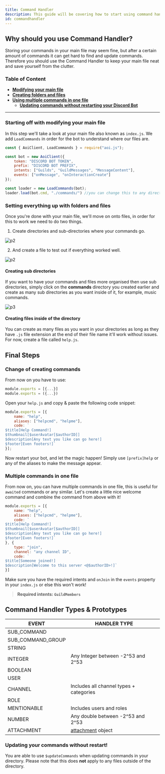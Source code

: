 ```yaml
---
title: Command Handler
description: This guide will be covering how to start using command handlers, creating multiple commands in one file and updating commands without restarting your Discord Bot.
id: commandhandler
---
```


## Why should you use Command Handler?

Storing your commands in your main file may seem fine, but after a certain amount of commands it can get hard to find and update commands. Therefore you should use the Command Handler to keep your main file neat and save yourself from the clutter.

### Table of Content

- **[Modifying your main file](#starting-off-with-modifying-your-main-file)**
- **[Creating folders and files](#final-steps)**
- **[Using multiple commands in one file](#multiple-commands-in-one-file)**
    - **[Updating commands without restarting your Discord Bot](#updating-your-commands-without-restart)**

---

### Starting off with modifying your main file

In this step we'll take a look at your main file also known as `index.js`. We add `LoadCommands` in order for
the bot to understand where our files are.

```javascript
const { AoiClient, LoadCommands } = require("aoi.js");

const bot = new AoiClient({
    token: "DISCORD BOT TOKEN",
    prefix: "DISCORD BOT PREFIX",
    intents: ["Guilds", "GuildMessages", "MessageContent"],
    events: ["onMessage", "onInteractionCreate"]
});

const loader = new LoadCommands(bot);
loader.load(bot.cmd, "./commands/") //you can change this to any directory you want
```

### Setting everything up with folders and files

Once you're done with your main file, we'll move on onto files, in order for this to work we need to do two things.

1. Create directories and sub-directories where your commands go.

![p2](https://cdn.discordapp.com/attachments/1082168708866244648/1083390579402088458/HwYiJqoeF9SAAAAAElFTkSuQmCC.png)

2. And create a file to test out if everything worked well.

![p2](https://cdn.discordapp.com/attachments/1082168708866244648/1083390890405543976/Awoopj94LkCqAAAAAElFTkSuQmCC.png)

#### Creating sub directories

If you want to have your commands and files more organised then use sub directories, simply click on the **commands**
directory you created earlier and create as many sub directories as you want inside of it, for example, music commands.

![p3](https://cdn.discordapp.com/attachments/1082168708866244648/1083391154227261540/e0P4fAZqcEmh2npQAAAAASUVORK5CYII.png)

#### Creating files inside of the directory

You can create as many files as you want in your directories as long as they have `.js` file extension at the end of their file name
it'll work without issues. For now, create a file called `help.js`.

## Final Steps

### Change of creating commands

From now on you have to use:

```javascript
module.exports = [{...}]
module.exports = ({...})
```

Open your `help.js` and copy & paste the following code snippet:

```javascript
module.exports = [{
    name: "help",
    aliases: ["helpcmd", "helpme"],
    code: `
$title[Help Command!]
$thumbnail[$userAvatar[$authorID]] 
$description[Any text you like can go here!]
$footer[Even footers!]`
}];
```

Now restart your bot, and let the magic happen! Simply use `[prefix]help` or any of the aliases to make the message
appear.

### Multiple commands in one file

From now on, you can have multiple commands in one file, this is useful for `awaited` commands or any similar. Let's
create a little nice welcome command and combine the command from above with it!

```javascript
module.exports = [{
    name: "help",
    aliases: ["helpcmd", "helpme"],
    code: `
$title[Help Command!]
$thumbnail[$userAvatar[$authorID]] 
$description[Any text you like can go here!]
$footer[Even footers!]`
}, {
    type: "join",
    channel: "any channel ID",
    code: `
$title[Someone joined!]
$description[Welcome to this server <@$authorID>!]`
}]
```

Make sure you have the required intents and `onJoin` in the `events` property in your `index.js` or else this won't
work!
> **Required intents: `GuildMembers`**

## Command Handler Types & Prototypes

| EVENT             | HANDLER TYPE                                                                                 |
|-------------------|----------------------------------------------------------------------------------------------|
| SUB_COMMAND       |                                                                                              |
| SUB_COMMAND_GROUP |                                                                                              |
| STRING            |                                                                                              |
| INTEGER           | Any Integer between -2^53 and 2^53                                                           |
| BOOLEAN           |                                                                                              |
| USER              |                                                                                              |
| CHANNEL           | Includes all channel types + categories                                                      |
| ROLE              |                                                                                              |
| MENTIONABLE       | Includes users and roles                                                                     |
| NUMBER            | Any double between -2^53 and 2^53                                                            |
| ATTACHMENT        | [attachment](https://discord.com/developers/docs/resources/channel#attachment-object) object |

### Updating your commands without restart!

You are able to use `$updateCommands` when updating commands in your directory. Please note that this does **not** apply
to any files outside of the directory.
